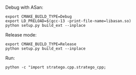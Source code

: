 Debug with ASan:
```Shell
export CMAKE_BUILD_TYPE=Debug
export LD_PRELOAD=$(gcc-13 -print-file-name=libasan.so) 
python setup.py build_ext --inplace
```

Release mode:
```Shell
export CMAKE_BUILD_TYPE=Release
python setup.py build_ext --inplace
```

Run:
```Shell
python -c "import stratego.cpp.stratego_cpp;
```